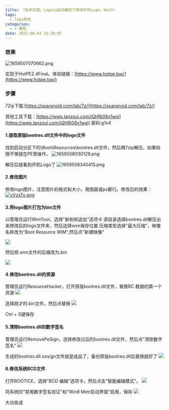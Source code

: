 ```yaml
---
title: 「技术实践」Legacy启动模式下修改开机Logo，Win7+
tags:
  - logo修改
categories:
  - - 教程
date: 2022-08-03 15:29:07
---
```


### 效果

![1659507070662.png](https://s1.ax1x.com/2022/11/04/xL5TIA.png)

实现于HotPE2.4Final，体验链接：[https://www.hotpe.top/](https://www.hotpe.top/)

### 步骤

7Zip下载:[https://sparanoid.com/lab/7z/](https://sparanoid.com/lab/7z/) 

其他工具下载：[https://wwp.lanzouj.com/iQHRj08x1wxi](https://wwp.lanzouj.com/iQHRj08x1wxi) 密码:g1v4

#### 1.提取原版bootres.dll文件中的logo文件

找到启动分区下的\\Boot\\Resources\\bootres.dll文件，然后用7zip解压。如果权限不够就在PE里操作。
![1659508030129.png](https://s1.ax1x.com/2022/11/04/xLIry8.md.png) 

解压后就看到开机Logo了
 ![1659508340415.png](https://s1.ax1x.com/2022/11/04/xLIcwQ.md.png)

#### 2.修改图片

修改logo图片，注意图片的格式和大小，用图画或ps都行。修改后的效果：
[![vVzsTx.png](https://s1.ax1x.com/2022/08/03/vVzsTx.png)](https://imgtu.com/i/vVzsTx)

#### 3.将logo图片打包为bin文件

以管理员运行WimTool，选择"新制和追加"选项卡 源目录选择bootres.dll解压出来修改后的logo文件夹，然后选择wim保存位置 压缩类型选择"最大压缩"，映像名称改为"Boot Resource WIM",然后点"新建映像"

 ![](https://i.hotpe.top/img/202208031448777.png) 

然后把.wim文件的后缀改为.bin 

![](https://i.hotpe.top/img/202208031459013.png)

#### 4.修改bootres.dll的资源

管理员运行ResourceHacker，打开原版bootres.dll文件，替换RC 数据的第一个资源 
![](https://i.hotpe.top/img/202208031455815.png) 

选择刚才的.bin文件，然后点替换 
![](https://i.hotpe.top/img/202208031500609.png) 

Ctrl + S键保存

#### 5.清除bootres.dll的数字签名

管理员运行RemovePeSign，选择修改过后的bootres.dll文件，然后点"清除数字签名"
 ![](https://i.hotpe.top/img/202208031513665.png) 

生成的bootres.dll.nosign文件就是成品了，备份原版bootres.dll后替换就好了
 ![](https://i.hotpe.top/img/202208031516064.png)

#### 6.修改系统BCD文件

打开BOOTICE，选择"BCD 编辑"选项卡，然后点击"智能编辑模式"。 
![](https://i.hotpe.top/img/202208031519266.png) 

将系统的"禁用数字签名验证"和"Win8 Metr启动界面"启用，保存
 ![](https://i.hotpe.top/img/202208031521145.png) 

大功告成 
